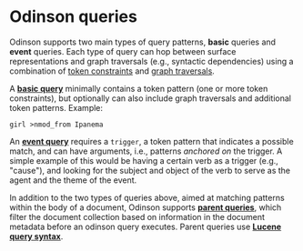 # Odinson queries

Odinson supports two main types of query patterns, **basic** queries and **event** queries.  Each type of query can hop between surface representations and graph traversals (e.g., syntactic dependencies) using a combination of [token constraints](token_constraints.md) and [graph traversals](graph_traversals.md).

A [**basic query**](basic_queries.md) minimally contains a token pattern (one or more token constraints), but optionally can also include graph traversals and additional token patterns.  Example:

    girl >nmod_from Ipanema


An [**event query**](event_queries.md) requires a `trigger`, a token pattern that indicates a possible match, and can have arguments, i.e., patterns _anchored on_ the trigger.  A simple example of this would be having a certain verb as a trigger (e.g., "cause"), and looking for the subject and object of the verb to serve as the agent and the theme of the event.

In addition to the two types of queries above, aimed at matching patterns within the body of a document, Odinson supports [**parent queries**](parent_queries.md), which filter the document collection based on information in the document metadata before an odinson query executes. Parent queries use [**Lucene query syntax**](https://lucene.apache.org/core/2_9_4/queryparsersyntax.html).
